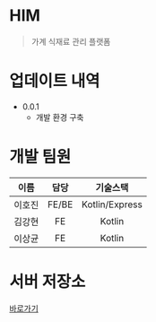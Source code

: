 # HIM

> 가계 식재료 관리 플랫폼

# 업데이트 내역

- 0.0.1
  - 개발 환경 구축

# 개발 팀원

|  이름  | 담당  |    기술스택    |
| :----: | :---: | :------------: |
| 이호진 | FE/BE | Kotlin/Express |
| 김강현 |  FE   |     Kotlin     |
| 이상균 |  FE   |     Kotlin     |


# 서버 저장소

[바로가기](https://github.com/HoJin9622/him_server)
